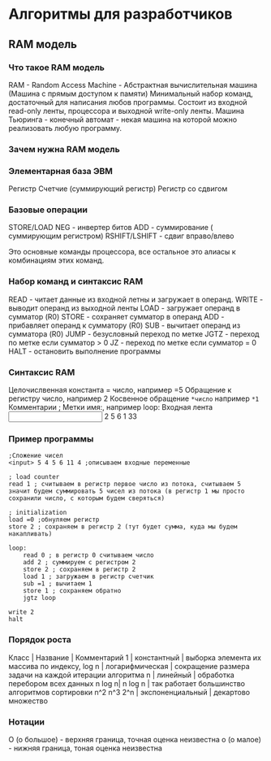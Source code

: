 # Алгоритмы для  разработчиков
## RAM модель
### Что такое RAM модель
RAM - Random Access Machine - Абстрактная вычислительная машина (Машина с прямым доступом к памяти) Минимальный набор команд, достаточный для написания любов программы. Состоит из входной read-only ленты, процессора и выходной write-only ленты.
Машина Тьюринга - конечный автомат - некая машина на которой можно реализовать любую программу.

### Зачем нужна RAM модель
### Элементарная база ЭВМ
Регистр
Счетчие (суммирующий регистр)
Регистр со сдвигом

### Базовые операции
STORE/LOAD
NEG - инвертер битов
ADD - суммирование ( суммирующим регистром)
RSHIFT/LSHIFT - сдвиг вправо/влево

Это основные команды процессора, все остальное это алиасы к комбинациям этих команд.
### Набор команд и синтаксис RAM 
READ - читает данные из входной летны и загружает в операнд.
WRITE - выводит операнд из выходной ленты
LOAD - загружает операнд в сумматор (R0)
STORE - сохраняет сумматор в операнд
ADD - прибавляет операнд к сумматору (R0)
SUB - вычитает операнд из сумматора (R0)
JUMP - безусловный переход по метке
JGTZ - переход по метке если сумматор > 0
JZ - переход по метке если сумматор = 0
HALT - остановить выполнение программы
### Синтаксис RAM
Целочислвенная константа = число, например =5
Обращение к регистру число, например 2
Косвенное обращение `*число` например `*1`
Комментарии ;
Метки имя:, например loop:
Входная лента <input> 2 5 6 1 33

### Пример программы
```RAM
;Сложение чисел
<input> 5 4 5 6 11 4 ;описываем входные переменные

; load counter
read 1 ; считываем в регистр первое число из потока, считываем 5 значит будем суммировать 5 чисел из потока (в регистр 1 мы просто сохранили число, с которым будем сверяться)

; initialization
load =0 ;обнуляем регистр
store 2 ; сохраняем в регистр 2 (тут будет сумма, куда мы будем накапливать)

loop:
    read 0 ; в регистр 0 считываем число
    add 2 ; суммируем с регистром 2
    store 2 ; сохраняем в регистр 2
    load 1 ; загружаем в регистр счетчик
    sub =1 ; вычитаем 1
    store 1 ; сохраняем обратно
    jgtz loop

write 2
halt
```
### Порядок роста
Класс | Название | Комментарий
1     | константный |  выборка элемента их массива по индексу, 
log n | логарифмическая | сокращение размера задачи на каждой итерации алгоритма
n     | линейный | обработка перебором всех данных
n log n| n log n | так работает большинство алгоритмов сортировки
n^2
n^3
2^n | экспоненциальный | декартово множество

### Нотации
О (о большое) - верхняя граница, точная оценка неизвестна
о (о малое) - нижняя граница, тоная оценка неизвестна
